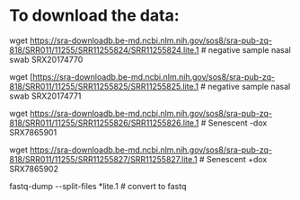 # To download the data:

wget https://sra-downloadb.be-md.ncbi.nlm.nih.gov/sos8/sra-pub-zq-818/SRR011/11255/SRR11255824/SRR11255824.lite.1 # negative sample nasal swab SRX20174770

wget [https://sra-downloadb.be-md.ncbi.nlm.nih.gov/sos8/sra-pub-zq-818/SRR011/11255/SRR11255825/SRR11255825.lite.1 # negative sample nasal swab SRX20174771

wget https://sra-downloadb.be-md.ncbi.nlm.nih.gov/sos8/sra-pub-zq-818/SRR011/11255/SRR11255826/SRR11255826.lite.1 # Senescent -dox SRX7865901

wget https://sra-downloadb.be-md.ncbi.nlm.nih.gov/sos8/sra-pub-zq-818/SRR011/11255/SRR11255827/SRR11255827.lite.1 # Senescent +dox SRX7865902

fastq-dump --split-files *lite.1 # convert to fastq
